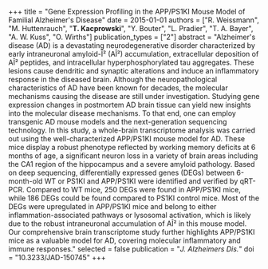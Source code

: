 +++
title = "Gene Expression Profiling in the APP/PS1KI Mouse Model of Familial Alzheimer's Disease"
date = 2015-01-01
authors = ["R. Weissmann", "M. Huttenrauch", "**T. Kacprowski**", "Y. Bouter", "L. Pradier", "T. A. Bayer", "A. W. Kuss", "O. Wirths"]
publication_types = ["2"]
abstract = "Alzheimer's disease (AD) is a devastating neurodegenerative disorder characterized by early intraneuronal amyloid-Î² (AÎ²) accumulation, extracellular deposition of AÎ² peptides, and intracellular hyperphosphorylated tau aggregates. These lesions cause dendritic and synaptic alterations and induce an inflammatory response in the diseased brain. Although the neuropathological characteristics of AD have been known for decades, the molecular mechanisms causing the disease are still under investigation. Studying gene expression changes in postmortem AD brain tissue can yield new insights into the molecular disease mechanisms. To that end, one can employ transgenic AD mouse models and the next-generation sequencing technology. In this study, a whole-brain transcriptome analysis was carried out using the well-characterized APP/PS1KI mouse model for AD. These mice display a robust phenotype reflected by working memory deficits at 6 months of age, a significant neuron loss in a variety of brain areas including the CA1 region of the hippocampus and a severe amyloid pathology. Based on deep sequencing, differentially expressed genes (DEGs) between 6-month-old WT or PS1KI and APP/PS1KI were identified and verified by qRT-PCR. Compared to WT mice, 250 DEGs were found in APP/PS1KI mice, while 186 DEGs could be found compared to PS1KI control mice. Most of the DEGs were upregulated in APP/PS1KI mice and belong to either inflammation-associated pathways or lysosomal activation, which is likely due to the robust intraneuronal accumulation of AÎ² in this mouse model. Our comprehensive brain transcriptome study further highlights APP/PS1KI mice as a valuable model for AD, covering molecular inflammatory and immune responses."
selected = false
publication = "*J. Alzheimers Dis.*"
doi = "10.3233/JAD-150745"
+++


